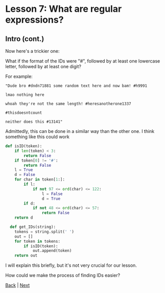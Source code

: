 # Lesson 7: What are regular expressions?

## Intro (cont.)

Now here's a trickier one:

What if the format of the IDs were "#", followed by at least one lowercase letter, followed by at least one digit?

For example:
```
"Dude bro #dndn71881 some random text here and now bam! #h9991

lmao nothing here

whoah they're not the same length! #heresanotherone1337

#thisdoesntcount

neither does this #13141"
```

Admittedly, this can be done in a similar way than the other one. I think something like this could work

```python
def isID(token):
	if len(token) < 3:
		return False
	if token[0] != '#':
		return False
	l = True
	d = False
	for char in token[1:]:
		if l:
			if not 97 <= ord(char) <= 122:
				l = False
				d = True
		if d:
			if not 48 <= ord(char) <= 57:
				return False
	return d

  def get_IDs(string):
  	tokens = string.split(' ')
  	out = []
  	for token in tokens:
  		if isID(token):
  			out.append(token)
  	return out
```

I will explain this briefly, but it's not very crucial for our lesson.

How could we make the process of finding IDs easier?

[Back](lesson7_2.html) | [Next](lesson7_4.html)
